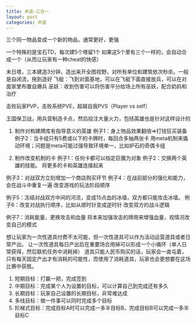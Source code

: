 ```yaml
---
title: 术语-三合一
layout: post
categories: 术语
---
```


三个同一物品变成一个新的物品，通常更好，更强

一个特殊的是宝石TD，每次建5个塔留1个
如果这5个里有三个一样的，会自动合成一个（从而让玩家有一种cheat的快感）

末日塔，三本建造3分钟，造出来开全图视野，对所有单位和建筑依次秒杀。一般是自闭流，拖到造好
飞艇：飞到对面基地，可以在飞艇下面直接放兵，可以在对面家里布置自爆兵
巫妖：收到伤害可以将伤害平分给场上所有巫妖，配合奶妈和治疗

击败玩家PVP，击败系统PVE，超越自我PVS（Player vs self）

王国保卫战，用兵营制造卡点，然后投注大量火力，包括英雄也是针对这样设计的

1. 制作对构建牌库有指导意义的英雄
例子1：身上物品效果翻倍=>打钱狂买装备
例子2：当卡组只有5费或以下的卡牌时，每回合多抽两张卡
用meta机制来撬动环境；问题是meta可能过强导致环境单一，比如炉石的奇偶卡组

2. 制作改变机制的卡
例子1：任何卡都可以指定巨魔为对象
例子2：交换两个英雄的技能。
将更多的卡和英雄连接起来

例子3：对战双方立刻增加一个商店购买环节
例子4：在战前部分的强化和能力，会在战斗中重复一遍
改变游戏的玩法阶段顺序

例子5：冻结对战双方中间的河流，变成15点血的冰墙，双方都只能攻击冰墙。
例子6：改变对战执行顺序，比如从顺时针变成逆时针
改变双方的战斗逻辑

例子7：消耗能量，更换攻击和血量
将本来加强攻击的牌用来增强血量，视情况改变自己的模式

想让玩家为一次性道具付费不太可能，但一次性道具可以作为活动运营道具或者日常产出。
让一次性道具每日产出后在重要场合用掉可以形成一个小循环（单人日常获得，然后联机任务中消耗掉）
道具只能人民币购买的话，玩家会一直屯着，只有每天固定产出才有消耗的可能性，而使用了消耗道具，玩家也会更想要在这场比赛中获胜。


1. 短期目标：打赢一把，完成签到
2. 中期目标：完成某个人为设置的目标，可以计算自己到完成还有多久
3. 长期目标：玩家自己设置的长期目标，非常难达成
4. 多线目标：做一件事可以同时完成多个目标
5. 阶梯式目标：完成目标A时可以完成一多半目标B，完成目标B可以完成一多半目标C

